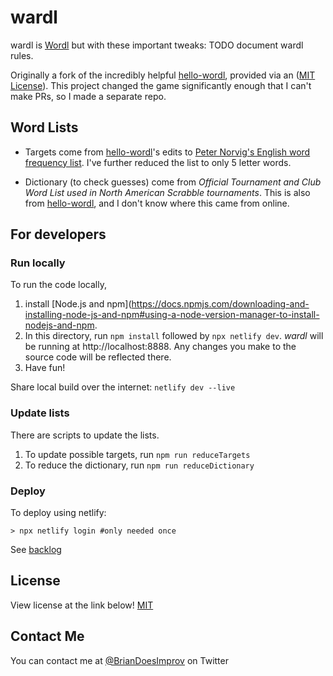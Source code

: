 # wardl

wardl is [Wordl](https://www.nytimes.com/games/wordle/index.html) but with these important tweaks:
TODO document wardl rules.

Originally a fork of the incredibly helpful [hello-wordl](https://github.com/lynn/hello-wordl), 
provided via an ([MIT License](https://github.com/lynn/hello-wordl/blob/main/LICENSE)). This project changed the 
game significantly enough that I can't make PRs, so I made a separate repo.

## Word Lists

- Targets come from [hello-wordl](https://github.com/lynn/hello-wordl)'s edits to [Peter Norvig's English word frequency list](http://norvig.com/mayzner.html). I've further reduced the list to only 5 letter words.

- Dictionary (to check guesses) come from *Official Tournament and Club Word List used in North American Scrabble tournaments*. This is also from [hello-wordl](https://github.com/lynn/hello-wordl), and I don't know where this came 
from online.

## For developers

### Run locally

To run the code locally,

1. install [Node.js and npm](https://docs.npmjs.com/downloading-and-installing-node-js-and-npm#using-a-node-version-manager-to-install-nodejs-and-npm.
2. In this directory, run `npm install` followed by `npx netlify dev`. _wardl_ will be running at http://localhost:8888. Any changes you make to the source code will be reflected there. 
3. Have fun!

Share local build over the internet: ``netlify dev --live``

### Update lists

There are scripts to update the lists.

1. To update possible targets, run ``npm run reduceTargets``
2. To reduce the dictionary, run ``npm run reduceDictionary``

### Deploy

To deploy using netlify:
````
> npx netlify login #only needed once

````

See [backlog](backlog.md)

## License

View license at the link below!
[MIT](https://choosealicense.com/licenses/mit/)

## Contact Me

You can contact me at [@BrianDoesImprov](https://twitter.com/BrianDoesImprov) on Twitter
